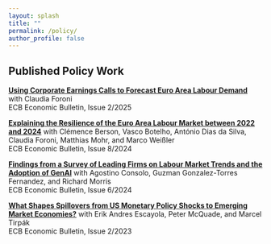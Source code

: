 ```yaml
---
layout: splash
title: ""
permalink: /policy/
author_profile: false
---
```

## Published Policy Work
[**Using Corporate Earnings Calls to Forecast Euro Area Labour Demand**](https://www.ecb.europa.eu/press/economic-bulletin/focus/2025/html/ecb.ebbox202502_04~3283f1bc62.en.html) with Claudia Foroni  
ECB Economic Bulletin, Issue 2/2025

[**Explaining the Resilience of the Euro Area Labour Market between 2022 and 2024**](https://www.ecb.europa.eu/press/economic-bulletin/articles/2025/html/ecb.ebart202408_02~8e16d5aa2f.en.html) with Clémence Berson, Vasco Botelho, António Dias da Silva, Claudia Foroni, Matthias Mohr, and Marco Weißler  
ECB Economic Bulletin, Issue 8/2024

[**Findings from a Survey of Leading Firms on Labour Market Trends and the Adoption of GenAI**](https://www.ecb.europa.eu/press/economic-bulletin/focus/2024/html/ecb.ebbox202406_04~ddc1cbcf78.en.html) with Agostino Consolo, Guzman Gonzalez-Torres Fernandez, and Richard Morris  
ECB Economic Bulletin, Issue 6/2024

[**What Shapes Spillovers from US Monetary Policy Shocks to Emerging Market Economies?**](https://www.ecb.europa.eu/press/economic-bulletin/focus/2023/html/ecb.ebbox202302_01~f57ac89502.en.html) with Erik Andres Escayola, Peter McQuade, and Marcel Tirpák  
ECB Economic Bulletin, Issue 2/2023

